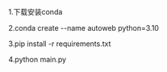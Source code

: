 1.下载安装conda

2.conda create --name autoweb python=3.10

3.pip install -r requirements.txt

4.python main.py
